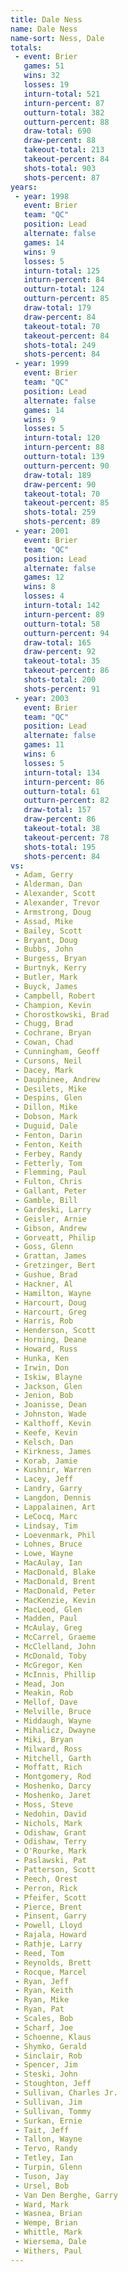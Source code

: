 ```yaml
---
title: Dale Ness
name: Dale Ness
name-sort: Ness, Dale
totals:
 - event: Brier
   games: 51
   wins: 32
   losses: 19
   inturn-total: 521
   inturn-percent: 87
   outturn-total: 382
   outturn-percent: 88
   draw-total: 690
   draw-percent: 88
   takeout-total: 213
   takeout-percent: 84
   shots-total: 903
   shots-percent: 87
years:
 - year: 1998
   event: Brier
   team: "QC"
   position: Lead
   alternate: false
   games: 14
   wins: 9
   losses: 5
   inturn-total: 125
   inturn-percent: 84
   outturn-total: 124
   outturn-percent: 85
   draw-total: 179
   draw-percent: 84
   takeout-total: 70
   takeout-percent: 84
   shots-total: 249
   shots-percent: 84
 - year: 1999
   event: Brier
   team: "QC"
   position: Lead
   alternate: false
   games: 14
   wins: 9
   losses: 5
   inturn-total: 120
   inturn-percent: 88
   outturn-total: 139
   outturn-percent: 90
   draw-total: 189
   draw-percent: 90
   takeout-total: 70
   takeout-percent: 85
   shots-total: 259
   shots-percent: 89
 - year: 2001
   event: Brier
   team: "QC"
   position: Lead
   alternate: false
   games: 12
   wins: 8
   losses: 4
   inturn-total: 142
   inturn-percent: 89
   outturn-total: 58
   outturn-percent: 94
   draw-total: 165
   draw-percent: 92
   takeout-total: 35
   takeout-percent: 86
   shots-total: 200
   shots-percent: 91
 - year: 2003
   event: Brier
   team: "QC"
   position: Lead
   alternate: false
   games: 11
   wins: 6
   losses: 5
   inturn-total: 134
   inturn-percent: 86
   outturn-total: 61
   outturn-percent: 82
   draw-total: 157
   draw-percent: 86
   takeout-total: 38
   takeout-percent: 78
   shots-total: 195
   shots-percent: 84
vs:
 - Adam, Gerry
 - Alderman, Dan
 - Alexander, Scott
 - Alexander, Trevor
 - Armstrong, Doug
 - Assad, Mike
 - Bailey, Scott
 - Bryant, Doug
 - Bubbs, John
 - Burgess, Bryan
 - Burtnyk, Kerry
 - Butler, Mark
 - Buyck, James
 - Campbell, Robert
 - Champion, Kevin
 - Chorostkowski, Brad
 - Chugg, Brad
 - Cochrane, Bryan
 - Cowan, Chad
 - Cunningham, Geoff
 - Cursons, Neil
 - Dacey, Mark
 - Dauphinee, Andrew
 - Desilets, Mike
 - Despins, Glen
 - Dillon, Mike
 - Dobson, Mark
 - Duguid, Dale
 - Fenton, Darin
 - Fenton, Keith
 - Ferbey, Randy
 - Fetterly, Tom
 - Flemming, Paul
 - Fulton, Chris
 - Gallant, Peter
 - Gamble, Bill
 - Gardeski, Larry
 - Geisler, Arnie
 - Gibson, Andrew
 - Gorveatt, Philip
 - Goss, Glenn
 - Grattan, James
 - Gretzinger, Bert
 - Gushue, Brad
 - Hackner, Al
 - Hamilton, Wayne
 - Harcourt, Doug
 - Harcourt, Greg
 - Harris, Rob
 - Henderson, Scott
 - Horning, Deane
 - Howard, Russ
 - Hunka, Ken
 - Irwin, Don
 - Iskiw, Blayne
 - Jackson, Glen
 - Jenion, Bob
 - Joanisse, Dean
 - Johnston, Wade
 - Kalthoff, Kevin
 - Keefe, Kevin
 - Kelsch, Dan
 - Kirkness, James
 - Korab, Jamie
 - Kushnir, Warren
 - Lacey, Jeff
 - Landry, Garry
 - Langdon, Dennis
 - Lappalainen, Art
 - LeCocq, Marc
 - Lindsay, Tim
 - Loevenmark, Phil
 - Lohnes, Bruce
 - Lowe, Wayne
 - MacAulay, Ian
 - MacDonald, Blake
 - MacDonald, Brent
 - MacDonald, Peter
 - MacKenzie, Kevin
 - MacLeod, Glen
 - Madden, Paul
 - McAulay, Greg
 - McCarrel, Graeme
 - McClelland, John
 - McDonald, Toby
 - McGregor, Ken
 - McInnis, Phillip
 - Mead, Jon
 - Meakin, Rob
 - Mellof, Dave
 - Melville, Bruce
 - Middaugh, Wayne
 - Mihalicz, Dwayne
 - Miki, Bryan
 - Milward, Ross
 - Mitchell, Garth
 - Moffatt, Rich
 - Montgomery, Rod
 - Moshenko, Darcy
 - Moshenko, Jaret
 - Moss, Steve
 - Nedohin, David
 - Nichols, Mark
 - Odishaw, Grant
 - Odishaw, Terry
 - O'Rourke, Mark
 - Paslawski, Pat
 - Patterson, Scott
 - Peech, Orest
 - Perron, Rick
 - Pfeifer, Scott
 - Pierce, Brent
 - Pinsent, Garry
 - Powell, Lloyd
 - Rajala, Howard
 - Rathje, Larry
 - Reed, Tom
 - Reynolds, Brett
 - Rocque, Marcel
 - Ryan, Jeff
 - Ryan, Keith
 - Ryan, Mike
 - Ryan, Pat
 - Scales, Bob
 - Scharf, Joe
 - Schoenne, Klaus
 - Shymko, Gerald
 - Sinclair, Rob
 - Spencer, Jim
 - Steski, John
 - Stoughton, Jeff
 - Sullivan, Charles Jr.
 - Sullivan, Jim
 - Sullivan, Tommy
 - Surkan, Ernie
 - Tait, Jeff
 - Tallon, Wayne
 - Tervo, Randy
 - Tetley, Ian
 - Turpin, Glenn
 - Tuson, Jay
 - Ursel, Bob
 - Van Den Berghe, Garry
 - Ward, Mark
 - Wasnea, Brian
 - Wempe, Brian
 - Whittle, Mark
 - Wiersema, Dale
 - Withers, Paul
---
```

